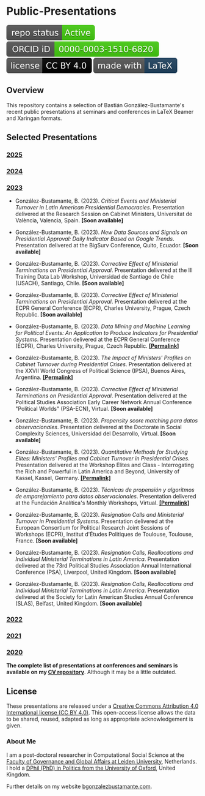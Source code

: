 # Public-Presentations

[![Project Status: Active – The project has reached a stable, usable state and is being actively developed.](https://raw.githubusercontent.com/training-datalab/badges/main/project_status/active.svg)](https://bgonzalezbustamante.github.io/Public-Presentations/docs/STATUS.html) [![ORCID](https://raw.githubusercontent.com/training-datalab/badges/main/orcid/orcid_bgb.svg)](http://orcid.org/0000-0003-1510-6820) [![License](https://raw.githubusercontent.com/training-datalab/badges/main/licenses/cc_by_4_0.svg)](../LICENSE.md) [![Latex](https://raw.githubusercontent.com/training-datalab/badges/main/software/latex.svg)](https://www.latex-project.org/)

## Overview

This repository contains a selection of Bastián González-Bustamante's recent public presentations at seminars and conferences in LaTeX Beamer and Xaringan formats.

## Selected Presentations

### [2025](2025.md)

### [2024](2024.md)

### [2023](2023.md)

* González-Bustamante, B. (2023). *Critical Events and Ministerial Turnover in Latin American Presidential Democracies*. Presentation delivered at the Research Session on Cabinet Ministers, Universitat de València, Valencia, Spain. **[Soon available]**

* González-Bustamante, B. (2023). *New Data Sources and Signals on Presidential Approval: Daily Indicator Based on Google Trends*. Presentation delivered at the BigSurv Conference, Quito, Ecuador. **[Soon available]**

* González-Bustamante, B. (2023). *Corrective Effect of Ministerial Terminations on Presidential Approval*. Presentation delivered at the III Training Data Lab Workshop, Universidad de Santiago de Chile (USACH), Santiago, Chile. **[Soon available]**

* González-Bustamante, B. (2023). *Corrective Effect of Ministerial Terminations on Presidential Approval*. Presentation delivered at the ECPR General Conference (ECPR), Charles University, Prague, Czech Republic. **[Soon available]**

* González-Bustamante, B. (2023). *Data Mining and Machine Learning for Political Events: An Application to Produce Indicators for Presidential Systems*. Presentation delivered at the ECPR General Conference (ECPR), Charles University, Prague, Czech Republic. **[[Permalink]](https://github.com/bgonzalezbustamante/Public-Presentations/blob/main/2023/Beamer-ECPR-ML-2023.pdf)**

* González-Bustamante, B. (2023). *The Impact of Ministers' Profiles on Cabinet Turnover during Presidential Crises*. Presentation delivered at the XXVII World Congress of Political Science (IPSA), Buenos Aires, Argentina. **[[Permalink]](https://github.com/bgonzalezbustamante/Public-Presentations/blob/main/2023/Beamer-IPSA-Ministers-2023.pdf)**

* González-Bustamante, B. (2023). *Corrective Effect of Ministerial Terminations on Presidential Approval*. Presentation delivered at the Political Studies Association Early Career Network Annual Conference "Political Worlds" (PSA-ECN), Virtual. **[Soon available]**

* González-Bustamante, B. (2023). *Propensity score matching para datos observacionales*. Presentation delivered at the Doctorate in Social Complexity Sciences, Universidad del Desarrollo, Virtual. **[Soon available]**

* González-Bustamante, B. (2023). *Quantitative Methods for Studying Elites: Ministers' Profiles and Cabinet Turnover in Presidential Crises*.  Presentation delivered at the Workshop Elites and Class - Interrogating the Rich and Powerful in Latin America and Beyond, University of Kassel, Kassel, Germany. **[[Permalink]](https://github.com/bgonzalezbustamante/Public-Presentations/blob/main/2023/Beamer-CELA-Ministers-2023.pdf)**

* González-Bustamante, B. (2023). *Técnicas de propensión y algoritmos de emparejamiento para datos observacionales*. Presentation delivered at the Fundación Analítica's Monthly Workshops, Virtual. **[[Permalink]](https://github.com/bgonzalezbustamante/Public-Presentations/blob/main/2023/Beamer-PSA-Workshop-2023.pdf)**

* González-Bustamante, B. (2023). *Resignation Calls and Ministerial Turnover in Presidential Systems*. Presentation delivered at the European Consortium for Political Research Joint Sessions of Workshops (ECPR), Institut d'Études Politiques de Toulouse, Toulouse, France. **[Soon available]**

* González-Bustamante, B. (2023). *Resignation Calls, Reallocations and Individual Ministerial Terminations in Latin America*. Presentation delivered at the 73rd Political Studies Association Annual International Conference (PSA), Liverpool, United Kingdom. **[Soon available]**

* González-Bustamante, B. (2023). *Resignation Calls, Reallocations and Individual Ministerial Terminations in Latin America*. Presentation delivered at the Society for Latin American Studies Annual Conference (SLAS), Belfast, United Kingdom. **[Soon available]**

### [2022](2022.md)

### [2021](2021.md)

### [2020](2020.md)

**The complete list of presentations at conferences and seminars is available on my [CV repository](https://bgonzalezbustamante.github.io/CV-XeLaTeX/)**. Although it may be a little outdated.

## License

These presentations are released under a [Creative Commons Attribution 4.0 International license (CC BY 4.0)](../LICENSE.md). This open-access license allows the data to be shared, reused, adapted as long as appropriate acknowledgement is given.

### About Me

I am a post-doctoral researcher in Computational Social Science at the [Faculty of Governance and Global Affairs at Leiden University](https://www.universiteitleiden.nl/en/governance-and-global-affairs), Netherlands. I hold a [DPhil (PhD) in Politics from the University of Oxford](https://www.politics.ox.ac.uk/), United Kingdom.

Further details on my website [bgonzalezbustamante.com](https://bgonzalezbustamante.com/).
